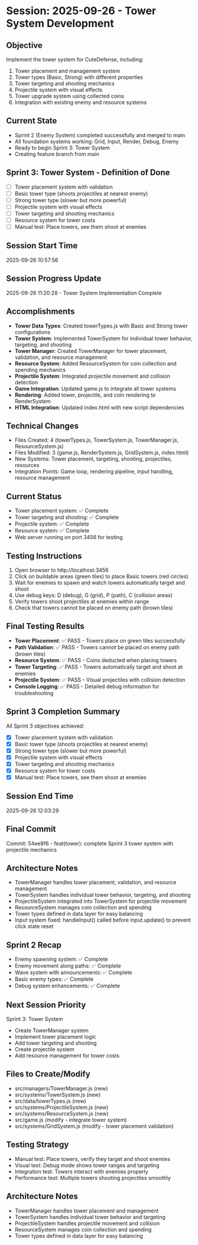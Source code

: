 # Session: 2025-09-26 - Tower System Development

## Objective
Implement the tower system for CuteDefense, including:
1. Tower placement and management system
2. Tower types (Basic, Strong) with different properties
3. Tower targeting and shooting mechanics
4. Projectile system with visual effects
5. Tower upgrade system using collected coins
6. Integration with existing enemy and resource systems

## Current State
- Sprint 2 (Enemy System) completed successfully and merged to main
- All foundation systems working: Grid, Input, Render, Debug, Enemy
- Ready to begin Sprint 3: Tower System
- Creating feature branch from main

## Sprint 3: Tower System - Definition of Done
- [ ] Tower placement system with validation
- [ ] Basic tower type (shoots projectiles at nearest enemy)
- [ ] Strong tower type (slower but more powerful)
- [ ] Projectile system with visual effects
- [ ] Tower targeting and shooting mechanics
- [ ] Resource system for tower costs
- [ ] Manual test: Place towers, see them shoot at enemies

## Session Start Time
2025-09-26 10:57:56

## Session Progress Update
2025-09-26 11:20:28 - Tower System Implementation Complete

## Accomplishments
- **Tower Data Types**: Created towerTypes.js with Basic and Strong tower configurations
- **Tower System**: Implemented TowerSystem for individual tower behavior, targeting, and shooting
- **Tower Manager**: Created TowerManager for tower placement, validation, and resource management
- **Resource System**: Added ResourceSystem for coin collection and spending mechanics
- **Projectile System**: Integrated projectile movement and collision detection
- **Game Integration**: Updated game.js to integrate all tower systems
- **Rendering**: Added tower, projectile, and coin rendering to RenderSystem
- **HTML Integration**: Updated index.html with new script dependencies

## Technical Changes
- Files Created: 4 (towerTypes.js, TowerSystem.js, TowerManager.js, ResourceSystem.js)
- Files Modified: 3 (game.js, RenderSystem.js, GridSystem.js, index.html)
- New Systems: Tower placement, targeting, shooting, projectiles, resources
- Integration Points: Game loop, rendering pipeline, input handling, resource management

## Current Status
- Tower placement system: ✅ Complete
- Tower targeting and shooting: ✅ Complete  
- Projectile system: ✅ Complete
- Resource system: ✅ Complete
- Web server running on port 3456 for testing

## Testing Instructions
1. Open browser to http://localhost:3456
2. Click on buildable areas (green tiles) to place Basic towers (red circles)
3. Wait for enemies to spawn and watch towers automatically target and shoot
4. Use debug keys: D (debug), G (grid), P (path), C (collision areas)
5. Verify towers shoot projectiles at enemies within range
6. Check that towers cannot be placed on enemy path (brown tiles)

## Final Testing Results
- **Tower Placement**: ✅ PASS - Towers place on green tiles successfully
- **Path Validation**: ✅ PASS - Towers cannot be placed on enemy path (brown tiles)
- **Resource System**: ✅ PASS - Coins deducted when placing towers
- **Tower Targeting**: ✅ PASS - Towers automatically target and shoot at enemies
- **Projectile System**: ✅ PASS - Visual projectiles with collision detection
- **Console Logging**: ✅ PASS - Detailed debug information for troubleshooting

## Sprint 3 Completion Summary
All Sprint 3 objectives achieved:
- [x] Tower placement system with validation
- [x] Basic tower type (shoots projectiles at nearest enemy)
- [x] Strong tower type (slower but more powerful) 
- [x] Projectile system with visual effects
- [x] Tower targeting and shooting mechanics
- [x] Resource system for tower costs
- [x] Manual test: Place towers, see them shoot at enemies

## Session End Time
2025-09-26 12:03:29

## Final Commit
Commit: 54ee8f6 - feat(tower): complete Sprint 3 tower system with projectile mechanics

## Architecture Notes
- TowerManager handles tower placement, validation, and resource management
- TowerSystem handles individual tower behavior, targeting, and shooting
- ProjectileSystem integrated into TowerSystem for projectile movement
- ResourceSystem manages coin collection and spending
- Tower types defined in data layer for easy balancing
- Input system fixed: handleInput() called before input.update() to prevent click state reset

## Sprint 2 Recap
- Enemy spawning system: ✅ Complete
- Enemy movement along paths: ✅ Complete  
- Wave system with announcements: ✅ Complete
- Basic enemy types: ✅ Complete
- Debug system enhancements: ✅ Complete

## Next Session Priority
Sprint 3: Tower System
- Create TowerManager system
- Implement tower placement logic
- Add tower targeting and shooting
- Create projectile system
- Add resource management for tower costs

## Files to Create/Modify
- src/managers/TowerManager.js (new)
- src/systems/TowerSystem.js (new)
- src/data/towerTypes.js (new)
- src/systems/ProjectileSystem.js (new)
- src/systems/ResourceSystem.js (new)
- src/game.js (modify - integrate tower system)
- src/systems/GridSystem.js (modify - tower placement validation)

## Testing Strategy
- Manual test: Place towers, verify they target and shoot enemies
- Visual test: Debug mode shows tower ranges and targeting
- Integration test: Towers interact with enemies properly
- Performance test: Multiple towers shooting projectiles smoothly

## Architecture Notes
- TowerManager handles tower placement and management
- TowerSystem handles individual tower behavior and targeting
- ProjectileSystem handles projectile movement and collision
- ResourceSystem manages coin collection and spending
- Tower types defined in data layer for easy balancing
